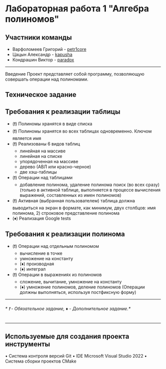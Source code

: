 # **Лабораторная работа 1 "Алгебра полиномов"**
## **Участники команды**
- Варфоломеев Григорий - <a href="https://github.com/petr1core?tab=repositories">petr1core</a>
- Цацын Александр - <a href="https://github.com/KAPUSHA228">kapusha</a>
- Кондрашин Виктор - <a href="https://github.com/Paradox644">paradox</a>
___
Введение
Проект представляет собой программу, позволяющую совершать операции над полиномами.
## **Техническое задание**
## **Требования к реализации таблицы**
- (❗) Полиномы хранятся в виде списка 
- (❗) Полиномы хранятся во всех таблицах одновременно. Ключом является имя 
- (❗) Реализованы 6 видов таблиц 
  - линейная на массиве
  - линейная на списке
  - упорядоченная на массиве
  - дерево (АВЛ или красно-черное)
  - две хэш-таблицы 
- (❗) Операции над таблицами 
  - добавление полинома, удаление полинома поиск (во всех сразу) (только в активной таблице, выполняется в процессе вычисления выражений, составленных из имен полиномов) 
- (❗) Активная (выбранная пользователем) таблица должна выводиться на экран в формате, как минимум, двух столбцов: имя полинома, 2) строковое представление полинома 
- (♦) Реализация Google tests 

## **Требования к реализации полинома**
- (❗) Операции над отдельным полиномом 
  - вычисление в точке
  - умножение на константу
  - (♦) производная 
  - (♦) интеграл 
- (❗) Операции в выражениях из полиномов 
  - сложение, вычитание, умножение на константу
  - (♦) умножение полиномов, деление полиномов (Операции должны выполняться, используя постфиксную форму)
___
###### * ❗ - Обязательное задание, ♦ - Дополнительное задание.*
___
## **Используемые для создания проекта инструменты**
• Система контроля версий Git
• IDE Microsoft Visual Studio 2022
• Система сборки проектов CMake
